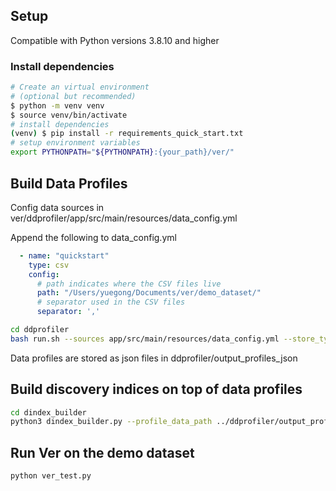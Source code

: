 ## Setup
Compatible with Python versions 3.8.10 and higher
### Install dependencies
```bash
# Create an virtual environment 
# (optional but recommended)
$ python -m venv venv 
$ source venv/bin/activate
# install dependencies
(venv) $ pip install -r requirements_quick_start.txt
# setup environment variables
export PYTHONPATH="${PYTHONPATH}:{your_path}/ver/"
```

## Build Data Profiles
Config data sources in ver/ddprofiler/app/src/main/resources/data_config.yml

Append the following to data_config.yml

```yaml
  - name: "quickstart"
    type: csv
    config:
      # path indicates where the CSV files live
      path: "/Users/yuegong/Documents/ver/demo_dataset/"
      # separator used in the CSV files
      separator: ','
```

```bash
cd ddprofiler
bash run.sh --sources app/src/main/resources/data_config.yml --store_type 1
```
Data profiles are stored as json files in ddprofiler/output_profiles_json

## Build discovery indices on top of data profiles
```bash
cd dindex_builder
python3 dindex_builder.py --profile_data_path ../ddprofiler/output_profiles_json --force
```

## Run Ver on the demo dataset
```bash
python ver_test.py
```